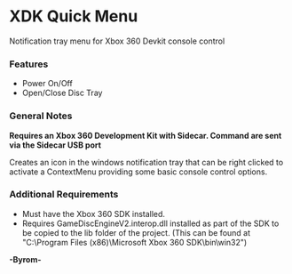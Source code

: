 # XDK Quick Menu
Notification tray menu for Xbox 360 Devkit console control

### Features

- Power On/Off
- Open/Close Disc Tray

### General Notes
**Requires an Xbox 360 Development Kit with Sidecar. Command are sent via the Sidecar USB port**

Creates an icon in the windows notification tray that can be right clicked to activate a ContextMenu providing some basic console control options.

### Additional Requirements

-	Must have the Xbox 360 SDK installed.
- 	Requires GameDiscEngineV2.interop.dll installed as part of the SDK to be copied to the lib folder of the project. 
	(This can be found at "C:\Program Files (x86)\Microsoft Xbox 360 SDK\bin\win32")


**-Byrom-**
